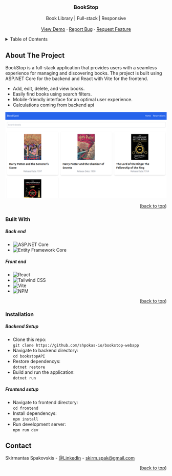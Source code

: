 <!-- PROJECT LOGO -->

<h3 align="center"> BookStop </h3>

  <p align="center">
    Book Library | Full-stack | Responsive
    <br />
    <br />
    <a href="https://bookspot-webapp.netlify.app/">View Demo</a>
    ·
    <a href="https://github.com/shpokas-io/bookstop-webapp/issues">Report Bug</a>
    ·
    <a href="https://github.com/shpokas-io/bookstop-webapp/issues">Request Feature</a>
  </p>
</div>

<!-- TABLE OF CONTENTS -->
<details>
  <summary>Table of Contents</summary>
  <ol>
    <li>
      <a href="#about-the-project">About The Project</a>
      <ul>
        <li><a href="#built-with">Built With</a></li>
      </ul>
    </li>
    <li>
      <a href="#installation">Installation</a>
    </li>
    </li>
    <li><a href="#contact">Contact</a></li>
    <li>
      <a href="#left-to-do">Left To Do</a>
    </li>
    <li>
      <a href="#tought-process">Tought Process</a>
    </li>
  </ol>
</details>

<!-- ABOUT THE PROJECT -->

## About The Project

BookStop is a full-stack application that provides users with a seamless experience for managing and discovering books. The project is built using ASP.NET Core for the backend and React with Vite for the frontend.

- Add, edit, delete, and view books.
- Easily find books using search filters.
- Mobile-friendly interface for an optimal user experience.
- Calculations coming from backend api

<img src="./public/dekstop.png" width="800px" />

<p align="right">(<a href="#readme-top">back to top</a>)</p>

### Built With

##### Back end

- ![ASP.NET Core][ASP.NET Core]
- ![Entity Framework Core][Entity Framework Core]

##### Front end

- ![React][React]
- ![Tailwind CSS][Tailwind CSS]
- ![Vite]
- ![NPM][NPM]

<p align="right">(<a href="#readme-top">back to top</a>)</p>

### Installation

##### Backend Setup

- Clone this repo:<br>
  `git clone https://github.com/shpokas-io/bookstop-webapp`
- Navigate to backend directory:<br>
  `cd bookstopAPI`
- Restore dependencys:<br>
  `dotnet restore`
- Build and run the application:<br>
  `dotnet run`

##### Frontend setup

- Navigate to frontend directory:<br>
  `cd frontend`
- Install dependencys:<br>
  `npm install`
- Run development server:<br>
  `npm run dev`

<!-- CONTACT -->

## Contact

Skirmantas Spakovskis - [@LinkedIn](https://www.linkedin.com/in/skirmantasspakovskis/) - skirm.spak@gmail.com

<p align="right">(<a href="#readme-top">back to top</a>)</p>

<!-- MARKDOWN LINKS & IMAGES -->
<!-- https://www.markdownguide.org/basic-syntax/#reference-style-links. -->

[NPM]: https://img.shields.io/badge/NPM-%23000000.svg?style=for-the-badge&logo=npm&logoColor=white
[Webpack]: https://img.shields.io/badge/webpack-%238DD6F9.svg?style=for-the-badge&logo=webpack&logoColor=black
[Vite]: https://img.shields.io/badge/Vite-B73BFE?style=for-the-badge&logo=vite&logoColor=FFD62E
[JavaScript]: https://img.shields.io/badge/javascript-%23323330.svg?style=for-the-badge&logo=javascript&logoColor=%23F7DF1E
[React]: https://img.shields.io/badge/React-%2361DAFB.svg?style=for-the-badge&logo=react&logoColor=white
[HTML5]: https://img.shields.io/badge/html5-%23E34F26.svg?style=for-the-badge&logo=html5&logoColor=white
[CSS3]: https://img.shields.io/badge/css3-%231572B6.svg?style=for-the-badge&logo=css3&logoColor=white
[Parcel]: https://img.shields.io/badge/Parcel-%23B93C00.svg?style=for-the-badge&logo=parcel&logoColor=white
[SCSS]: https://img.shields.io/badge/SCSS-%23CC6699.svg?style=for-the-badge&logo=sass&logoColor=white
[Webpack]: https://img.shields.io/badge/Webpack-8DD6F9?style=for-the-badge&logo=webpack&logoColor=white
[ASP.NET Core]: https://img.shields.io/badge/ASP.NET%20Core-%230078D7.svg?style=for-the-badge&logo=aspnetcore&logoColor=white
[Tailwind CSS]: https://img.shields.io/badge/Tailwind%20CSS-%2338B2AC.svg?style=for-the-badge&logo=tailwindcss&logoColor=white
[Entity Framework Core]: https://img.shields.io/badge/Entity%20Framework%20Core-%23094E9C.svg?style=for-the-badge&logo=dotnet&logoColor=white
[product-screenshot]: public/images/prev.png
